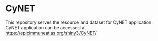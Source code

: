 # CyNET

This repository serves the resource and dataset for CyNET application.<br>
CyNET application can be accessed at https://epicimmuneatlas.org/shiny3/CyNET/

